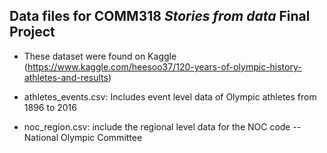 ## Data files for COMM318 _Stories from data_ Final Project

* These dataset were found on Kaggle (https://www.kaggle.com/heesoo37/120-years-of-olympic-history-athletes-and-results) 

* athletes_events.csv: Includes event level data of Olympic athletes from 1896 to 2016

* noc_region.csv: include the regional level data for the NOC code -- National Olympic Committee 




    
    